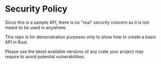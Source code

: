 # Security Policy

Since this is a sample API, there is no "real" security concern as it is not meant to be used in anywhere.

This repo is for demonstration purposes only to show how to create a basic API in Rust.

Please use the latest available versions of any crate your project may require to avoid potential vulnerabilities.
